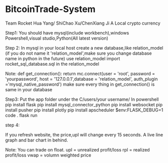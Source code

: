 # BitcoinTrade-System
Team Rocket
Hua Yang/ ShiChao Xu/ChenXiang Ji
A Local crypto currency

Step1:
You should have mysql(include workbench),windows Powershell,visual studio,Python(All latest version)

Step 2:
In mysql
in your local host 
create a new database,like relation_model (if you do not name it 'relation_model',make sure you change database name in python in the future)
use relation_model
import rocket_sql_database.sql in the relation_model

Note:
def get_connection():
    return mc.connect(user = 'root', password = 'yourpassword', host = '127.0.0.1',database = 'relation_model', auth_plugin ='mysql_native_password')
make sure every thing in get_connection() is same in your database

Step3:
Put the app folder under the C/users/your username/
In powershell
pip install flask
pip install mysql_connector_python
pip install websocket
pip install pusher
pip install plotly
pip install apscheduler
$env:FLASK_DEBUG=1
code .
flask run

step 4:

If you refresh website, the price,upl will change every 15 seconds.
A live line graph and bar chart in behind.

Note: You can trade on float. upl = unrealized profit/loss rpl = realized profit/loss vwap = volumn weighted price


